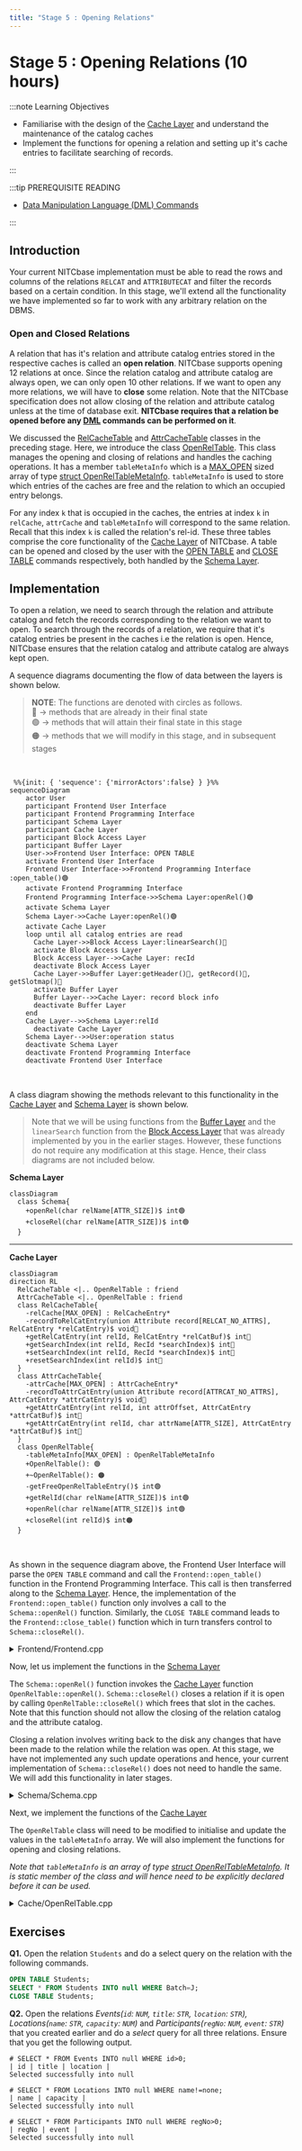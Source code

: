 ```yaml
---
title: "Stage 5 : Opening Relations"
---
```


# Stage 5 : Opening Relations (10 hours)

:::note Learning Objectives

- Familiarise with the design of the [Cache Layer](../Design/Cache%20Layer/intro.md) and understand the maintenance of the catalog caches
- Implement the functions for opening a relation and setting up it's cache entries to facilitate searching of records.

:::

:::tip PREREQUISITE READING

- [Data Manipulation Language (DML) Commands](../User%20Interface%20Commands/dml.md)

:::

## Introduction

Your current NITCbase implementation must be able to read the rows and columns of the relations `RELCAT` and `ATTRIBUTECAT` and filter the records based on a certain condition. In this stage, we'll extend all the functionality we have implemented so far to work with any arbitrary relation on the DBMS.

### Open and Closed Relations

A relation that has it's relation and attribute catalog entries stored in the respective caches is called an **open relation**. NITCbase supports opening 12 relations at once. Since the relation catalog and attribute catalog are always open, we can only open 10 other relations. If we want to open any more relations, we will have to **close** some relation. Note that the NITCbase specification does not allow closing of the relation and attribute catalog unless at the time of database exit. **NITCbase requires that a relation be opened before any [DML](../User%20Interface%20Commands/dml.md) commands can be performed on it**.

We discussed the [RelCacheTable](../Design/Cache%20Layer/RelCacheTable.md) and [AttrCacheTable](../Design/Cache%20Layer/AttrCacheTable.md) classes in the preceding stage. Here, we introduce the class [OpenRelTable](../Design/Cache%20Layer/OpenRelTable.md). This class manages the opening and closing of relations and handles the caching operations. It has a member `tableMetaInfo` which is a [MAX_OPEN](/constants) sized array of type [struct OpenRelTableMetaInfo](../Design/Cache%20Layer/intro.md#openreltablemetainfo). `tableMetaInfo` is used to store which entries of the caches are free and the relation to which an occupied entry belongs.

For any index `k` that is occupied in the caches, the entries at index `k` in `relCache`, `attrCache` and `tableMetaInfo` will correspond to the same relation. Recall that this index `k` is called the relation's rel-id. These three tables comprise the core functionality of the [Cache Layer](../Design/Cache%20Layer/intro.md) of NITCbase. A table can be opened and closed by the user with the [OPEN TABLE](../User%20Interface%20Commands/ddl.md#open-table) and [CLOSE TABLE](../User%20Interface%20Commands/ddl.md#close-table) commands respectively, both handled by the [Schema Layer](../Design/Schema%20Layer.md).

## Implementation

To open a relation, we need to search through the relation and attribute catalog and fetch the records corresponding to the relation we want to open. To search through the records of a relation, we require that it's catalog entries be present in the caches i.e the relation is open. Hence, NITCbase ensures that the relation catalog and attribute catalog are always kept open.

A sequence diagrams documenting the flow of data between the layers is shown below.

> **NOTE**: The functions are denoted with circles as follows.<br/>
> 🔵 -> methods that are already in their final state<br/>
> 🟢 -> methods that will attain their final state in this stage<br/>
> 🟠 -> methods that we will modify in this stage, and in subsequent stages <br/>

<br/>

```mermaid
 %%{init: { 'sequence': {'mirrorActors':false} } }%%
sequenceDiagram
    actor User
    participant Frontend User Interface
    participant Frontend Programming Interface
    participant Schema Layer
    participant Cache Layer
    participant Block Access Layer
    participant Buffer Layer
    User->>Frontend User Interface: OPEN TABLE
    activate Frontend User Interface
    Frontend User Interface->>Frontend Programming Interface :open_table()🟢
    activate Frontend Programming Interface
    Frontend Programming Interface->>Schema Layer:openRel()🟢
    activate Schema Layer
    Schema Layer->>Cache Layer:openRel()🟢
    activate Cache Layer
    loop until all catalog entries are read
      Cache Layer->>Block Access Layer:linearSearch()🔵
      activate Block Access Layer
      Block Access Layer-->>Cache Layer: recId
      deactivate Block Access Layer
      Cache Layer->>Buffer Layer:getHeader()🔵, getRecord()🔵, getSlotmap()🔵
      activate Buffer Layer
      Buffer Layer-->>Cache Layer: record block info
      deactivate Buffer Layer
    end
    Cache Layer-->>Schema Layer:relId
      deactivate Cache Layer
    Schema Layer-->>User:operation status
    deactivate Schema Layer
    deactivate Frontend Programming Interface
    deactivate Frontend User Interface

```

<br/>

A class diagram showing the methods relevant to this functionality in the [Cache Layer](../Design/Cache%20Layer/intro.md) and [Schema Layer](../Design/Schema%20Layer.md) is shown below.

> Note that we will be using functions from the [Buffer Layer](../Design/Buffer%20Layer/intro.md) and the `linearSearch` function from the [Block Access Layer](../Design/Block%20Access%20Layer.md) that was already implemented by you in the earlier stages. However, these functions do not require any modification at this stage. Hence, their class diagrams are not included below.

**Schema Layer**

```mermaid
classDiagram
  class Schema{
    +openRel(char relName[ATTR_SIZE])$ int🟢
    +closeRel(char relName[ATTR_SIZE])$ int🟢
  }
```

---

**Cache Layer**

```mermaid
classDiagram
direction RL
  RelCacheTable <|.. OpenRelTable : friend
  AttrCacheTable <|.. OpenRelTable : friend
  class RelCacheTable{
    -relCache[MAX_OPEN] : RelCacheEntry*
    -recordToRelCatEntry(union Attribute record[RELCAT_NO_ATTRS], RelCatEntry *relCatEntry)$ void🔵
    +getRelCatEntry(int relId, RelCatEntry *relCatBuf)$ int🔵
    +getSearchIndex(int relId, RecId *searchIndex)$ int🔵
    +setSearchIndex(int relId, RecId *searchIndex)$ int🔵
    +resetSearchIndex(int relId)$ int🔵
  }
  class AttrCacheTable{
    -attrCache[MAX_OPEN] : AttrCacheEntry*
    -recordToAttrCatEntry(union Attribute record[ATTRCAT_NO_ATTRS], AttrCatEntry *attrCatEntry)$ void🔵
    +getAttrCatEntry(int relId, int attrOffset, AttrCatEntry *attrCatBuf)$ int🔵
    +getAttrCatEntry(int relId, char attrName[ATTR_SIZE], AttrCatEntry *attrCatBuf)$ int🔵
  }
  class OpenRelTable{
    -tableMetaInfo[MAX_OPEN] : OpenRelTableMetaInfo
    +OpenRelTable(): 🟢
    +~OpenRelTable(): 🟠
    -getFreeOpenRelTableEntry()$ int🟢
    +getRelId(char relName[ATTR_SIZE])$ int🟢
    +openRel(char relName[ATTR_SIZE])$ int🟢
    +closeRel(int relId)$ int🟠
  }

```

<br/>

As shown in the sequence diagram above, the Frontend User Interface will parse the `OPEN TABLE` command and call the `Frontend::open_table()` function in the Frontend Programming Interface. This call is then transferred along to the [Schema Layer](../Design/Schema%20Layer.md). Hence, the implementation of the `Frontend::open_table()` function only involves a call to the `Schema::openRel()` function. Similarly, the `CLOSE TABLE` command leads to the `Frontend::close_table()` function which in turn transfers control to `Schema::closeRel()`.

<details>
<summary>Frontend/Frontend.cpp</summary>

```cpp
int Frontend::open_table(char relname[ATTR_SIZE]) {
  return Schema::openRel(relname);
}

int Frontend::close_table(char relname[ATTR_SIZE]) {
  return Schema::closeRel(relname);
}
```

</details>

Now, let us implement the functions in the [Schema Layer](../Design/Schema%20Layer.md)

The `Schema::openRel()` function invokes the [Cache Layer](../Design/Cache%20Layer/intro.md) function `OpenRelTable::openRel()`. `Schema::closeRel()` closes a relation if it is open by calling `OpenRelTable::closeRel()` which frees that slot in the caches. Note that this function should not allow the closing of the relation catalog and the attribute catalog.

Closing a relation involves writing back to the disk any changes that have been made to the relation while the relation was open. At this stage, we have not implemented any such update operations and hence, your current implementation of `Schema::closeRel()` does not need to handle the same. We will add this functionality in later stages.

<details>
<summary>Schema/Schema.cpp</summary>

```cpp
int Schema::openRel(char relName[ATTR_SIZE]) {
  int ret = OpenRelTable::openRel(relName);

  // the OpenRelTable::openRel() function returns the rel-id if successful
  // a valid rel-id will be within the range 0 <= relId < MAX_OPEN and any
  // error codes will be negative
  if(ret >= 0){
    return SUCCESS;
  }

  //otherwise it returns an error message
  return ret;
}

int Schema::closeRel(char relName[ATTR_SIZE]) {
  if (/* relation is relation catalog or attribute catalog */) {
    return E_NOTPERMITTED;
  }

  // this function returns the rel-id of a relation if it is open or
  // E_RELNOTOPEN if it is not. we will implement this later.
  int relId = OpenRelTable::getRelId(relName);

  if (/* relation is not open */) {
    return E_RELNOTOPEN;
  }

  return OpenRelTable::closeRel(relId);
}

```

</details>

Next, we implement the functions of the [Cache Layer](../Design/Cache%20Layer/intro.md)

The `OpenRelTable` class will need to be modified to initialise and update the values in the `tableMetaInfo` array. We will also implement the functions for opening and closing relations.

_Note that `tableMetaInfo` is an array of type [struct OpenRelTableMetaInfo](../Design/Cache%20Layer/intro.md#openreltablemetainfo). It is static member of the class and will hence need to be explicitly declared before it can be used._

<details>
<summary>Cache/OpenRelTable.cpp</summary>

```cpp

OpenRelTableMetaInfo OpenRelTable::tableMetaInfo[MAX_OPEN];

OpenRelTable::OpenRelTable() {

  // initialise all values in relCache and attrCache to be nullptr and all entries
  // in tableMetaInfo to be free

  // load the relation and attribute catalog into the relation cache (we did this already)

  // load the relation and attribute catalog into the attribute cache (we did this already)

  /************ Setting up tableMetaInfo entries ************/

  // in the tableMetaInfo array
  //   set free = false for RELCAT_RELID and ATTRCAT_RELID
  //   set relname for RELCAT_RELID and ATTRCAT_RELID
}


OpenRelTable::~OpenRelTable() {

  // close all open relations (from rel-id = 2 onwards. Why?)
  for (int i = 2; i < MAX_OPEN; ++i) {
    if (!tableMetaInfo[i].free) {
      OpenRelTable::closeRel(i); // we will implement this function later
    }
  }

  // free the memory allocated for rel-id 0 and 1 in the caches
}
```

> **TASK**: Implement the following functions looking at their respective design docs
>
> - [`OpenRelTable::getFreeOpenRelTableEntry()`](../Design/Cache%20Layer/OpenRelTable.md#openreltable--getfreeopenreltableentry)
> - [`OpenRelTable::getRelId()`](../Design/Cache%20Layer/OpenRelTable.md#openreltable--getrelid)
>
> <sub>
>
> **WARNING**: The `OpenRelTable::openRel()` function involves dynamic memory allocation using `malloc` for creating entries in the relation cache and attribute cache (as a linked list). Please take care to avoid segmentation faults due to mishandling of the associated pointers and such.
> </sub>
>
> - [`OpenRelTable::openRel()`](../Design/Cache%20Layer/OpenRelTable.md#openreltable--openrel)

```cpp

int OpenRelTable::closeRel(int relId) {
  if (/* rel-id corresponds to relation catalog or attribute catalog*/) {
    return E_NOTPERMITTED;
  }

  if (/* 0 <= relId < MAX_OPEN */) {
    return E_OUTOFBOUND;
  }

  if (/* rel-id corresponds to a free slot*/) {
    return E_RELNOTOPEN;
  }

  // free the memory allocated in the relation and attribute caches which was
  // allocated in the OpenRelTable::openRel() function

  // update `tableMetaInfo` to set `relId` as a free slot
  // update `relCache` and `attrCache` to set the entry at `relId` to nullptr

  return SUCCESS;
}

```

You should now be able to open any relation present in your database and perform the _select_ operation on it.

</details>

## Exercises

**Q1.** Open the relation `Students` and do a select query on the relation with the following commands.

```sql
OPEN TABLE Students;
SELECT * FROM Students INTO null WHERE Batch=J;
CLOSE TABLE Students;
```

**Q2.** Open the relations _Events(`id`: `NUM`, `title`: `STR`, `location`: `STR`), Locations(`name`: `STR`, `capacity`: `NUM`)_ and _Participants(`regNo`: `NUM`, `event`: `STR`)_ that you created earlier and do a _select_ query for all three relations. Ensure that you get the following output.

```plain
# SELECT * FROM Events INTO null WHERE id>0;
| id | title | location |
Selected successfully into null

# SELECT * FROM Locations INTO null WHERE name!=none;
| name | capacity |
Selected successfully into null

# SELECT * FROM Participants INTO null WHERE regNo>0;
| regNo | event |
Selected successfully into null
```
